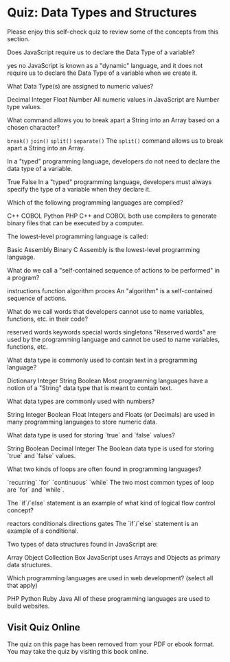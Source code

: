 # Quiz: Data Types and Structures

Please enjoy this self-check quiz to review some of the concepts from this section.

<quiz name="">
    <question>
        <p>Does JavaScript require us to declare the Data Type of a variable?</p>
        <answer>yes</answer>
        <answer correct>no</answer>
        <explanation>JavaScript is known as a "dynamic" language, and it does not require us to declare the Data Type of a variable when we create it.</explanation>
    </question>
    <question>
        <p>What Data Type(s) are assigned to numeric values?</p>
        <answer>Decimal</answer>
        <answer>Integer</answer>
        <answer>Float</answer>
        <answer correct>Number</answer>
        <explanation>All numeric values in JavaScript are Number type values.</explanation>
    </question>
    <question>
        <p>What command allows you to break apart a String into an Array based on a chosen character?</p>
        <answer><code>break()</code></answer>
        <answer><code>join()</code></answer>
        <answer correct><code>split()</code></answer>
        <answer><code>separate()</code></answer>
        <explanation>The <code>split()</code> command allows us to break apart a String into an Array.</explanation>
    </question>
    <question>
        <p>In a "typed" programming language, developers do not need to declare the data type of a variable.</p>
        <answer>True</answer>
        <answer correct>False</answer>
        <explanation>In a "typed" programming language, developers must always specify the type of a variable when they declare it.</explanation>
    </question>
    <question multiple>
        <p>Which of the following programming languages are compiled?</p>
        <answer correct>C++</answer>
        <answer correct>COBOL</answer>
        <answer>Python</answer>
        <answer>PHP</answer>
        <explanation>C++ and COBOL both use compilers to generate binary files that can be executed by a computer.</explanation>
    </question>
    <question>
        <p>The lowest-level programming language is called:</p>
        <answer>Basic</answer>
        <answer correct>Assembly</answer>
        <answer>Binary</answer>
        <answer>C</answer>
        <explanation>Assembly is the lowest-level programming language.</explanation>
    </question>
    <question>
        <p>What do we call a "self-contained sequence of actions to be performed" in a program?</p>
        <answer>instructions</answer>
        <answer>function</answer>
        <answer correct>algorithm</answer>
        <answer>proces</answer>
        <explanation>An "algorithm" is a self-contained sequence of actions.</explanation>
    </question>
    <question>
        <p>What do we call words that developers cannot use to name variables, functions, etc. in their code?</p>
        <answer correct>reserved words</answer>
        <answer>keywords</answer>
        <answer>special words</answer>
        <answer>singletons</answer>
        <explanation>"Reserved words" are used by the programming language and cannot be used to name variables, functions, etc.</explanation>
    </question>
    <question>
        <p>What data type is commonly used to contain text in a programming language?</p>
        <answer>Dictionary</answer>
        <answer>Integer</answer>
        <answer correct>String</answer>
        <answer>Boolean</answer>
        <explanation>Most programming languages have a notion of a "String" data type that is meant to contain text.</explanation>
    </question>
    <question multiple>
        <p>What data types are commonly used with numbers?</p>
        <answer>String</answer>
        <answer correct>Integer</answer>
        <answer>Boolean</answer>
        <answer correct>Float</answer>
        <explanation>Integers and Floats (or Decimals) are used in many programming languages to store numeric data.</explanation>
    </question>    
    <question>
        <p>What data type is used for storing `true` and `false` values?</p>
        <answer>String</answer>
        <answer correct>Boolean</answer>
        <answer>Decimal</answer>
        <answer>Integer</answer>
        <explanation>The Boolean data type is used for storing `true` and `false` values.</explanation>
    </question>  
    <question multiple>
        <p>What two kinds of loops are often found in programming languages?</p>
        <answer>`recurring`</answer>
        <answer correct>`for`</answer>
        <answer>`continuous`</answer>
        <answer correct>`while`</answer>
        <explanation>The two most common types of loop are `for` and `while`.</explanation>
    </question>  
    <question>
        <p>The `if`/`else` statement is an example of what kind of logical flow control concept?</p>
        <answer>reactors</answer>
        <answer correct>conditionals</answer>
        <answer>directions</answer>
        <answer>gates</answer>
        <explanation>The `if`/`else` statement is an example of a conditional.</explanation>
    </question>  
    <question multiple>
        <p>Two types of data structures found in JavaScript are:</p>
        <answer correct>Array</answer>
        <answer correct>Object</answer>
        <answer>Collection</answer>
        <answer>Box</answer>
        <explanation>JavaScript uses Arrays and Objects as primary data structures.</explanation>
    </question>  
    <question multiple>
        <p>Which programming languages are used in web development? (select all that apply)</p>
        <answer correct>PHP</answer>
        <answer correct>Python</answer>
        <answer correct>Ruby</answer>
        <answer correct>Java</answer>
        <explanation>All of these programming languages are used to build websites.</explanation>
    </question>  
</quiz>

<div class="no-quiz">
     <h2>Visit Quiz Online</h2>
     <p> 
         The quiz on this page has been removed from your PDF 
         or ebook format. You may take the quiz by visiting
         this book online.
     </p>
</div>
